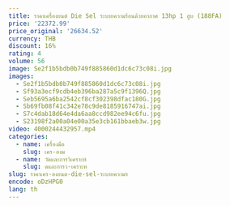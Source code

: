 ```yaml
---
title: ราคาเครื่องยนต์ Die Sel ระบายความร้อนด้วยอากาศ 13hp 1 สูบ (188FA)
price: '22372.99'
price_original: '26634.52'
currency: THB
discount: 16%
rating: 4
volume: 56
image: Se2f1b5bdb0b749f885860d1dc6c73c08i.jpg
images:
  - Se2f1b5bdb0b749f885860d1dc6c73c08i.jpg
  - Sf93a3ecf9cdb4eb396ba287a5c9f1396Q.jpg
  - Seb5695a6ba2542cf8cf302398dfac180G.jpg
  - Sb69fb08f41c342e78c9de8185916747ai.jpg
  - S7c4dab18d64e4da6aa8ccd982ee94c6fu.jpg
  - S23198f2a00a04e00a35e3cb161bbaeb3w.jpg
video: 4000244432957.mp4
categories:
  - name: เครื่องมือ
    slug: เคร-องม
  - name: วัดและการวิเคราะห์
    slug: ดและการว-เคราะห
slug: ราคาเคร-องยนต-die-sel-ระบายความร
encode: oDzHPG0
lang: th
---
```

  